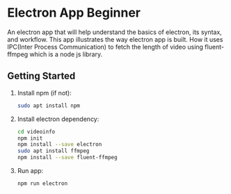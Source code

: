 # Electron App Beginner

An electron app that will help understand the basics of electron, its syntax, and workflow.
This app illustrates the way electron app is built. How it uses IPC(Inter Process Communication) to fetch the length of video using fluent-ffmpeg which is a node js library.

## Getting Started

1. Install npm (if not):

    ```bash
    sudo apt install npm
    ```

2. Install electron dependency:

    ```bash
    cd videoinfo
    npm init
    npm install --save electron
    sudo apt install ffmpeg
    npm install --save fluent-ffmpeg
    ```

3. Run app:

    ```bash
    npm run electron
    ```